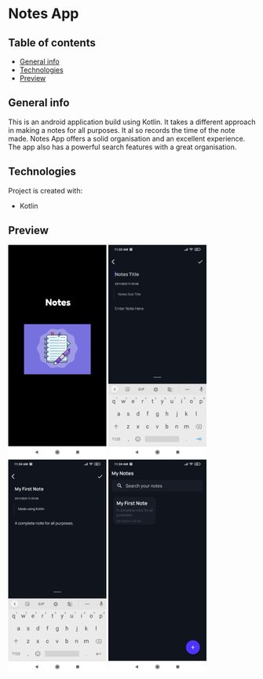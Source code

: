<h1>Notes App</h1> 

## Table of contents
* [General info](#general-info)
* [Technologies](#technologies)
* [Preview](#preview)
## General info
This is an android application build using Kotlin. 
It takes a different approach in making a notes for all purposes. It al
so records the time of the note made. 
Notes App offers a solid organisation and an excellent experience. The app also has a powerful search features with a great organisation. 

	
## Technologies
Project is created with:
* Kotlin
	
## Preview

<p>
  <img src="one.jpg" width="200" title="Splash Screen">
  
  <img src="two.jpg" width="200" title="Basic format of the Notes App">
  
  <img src="three.jpg" width="200" title="Creating a Note">
  
  <img src="four.jpg" width="200" title="Home Screen">
 
  
</p>
